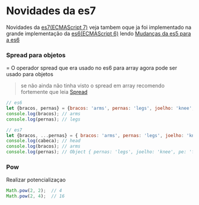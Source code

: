 # Novidades da es7
Novidades da [es7(ECMAScript 7)](http://www.ecma-international.org/ecma-262/7.0/) veja tambem oque ja foi implementado na grande implementação da [es6(ECMAScript 6)](http://www.ecma-international.org/ecma-262/6.0/) lendo [Mudanças da es5 para a es6](/mudancas-da-es5-para-a-es6)

### Spread para objetos
=
O operador spread que era usado no es6 para array agora pode ser usado para objetos

> se não ainda não tinha visto o spread em array recomendo fortemente que leia [Spread](/mudancas-da-es5-para-a-es6/spread)

```javascript
// es6 
let {bracos, pernas} = {bracos: 'arms', pernas: 'legs', joelho: 'knee', pe: 'foot'};
console.log(bracos); // arms
console.log(pernas); // legs

// es7
let {bracos, ...pernas} = { bracos: 'arms', pernas: 'legs', joelho: 'knee', pe: 'foot'};
console.log(cabeca); // head
console.log(bracos); // arms
console.log(pernas); // Object { pernas: 'legs', joelho: 'knee', pe: 'foot' }
```

### Pow

Realizar potencializaçao

```javascript
Math.pow(2, 2);  // 4
Math.pow(2, 4);  // 16
```
